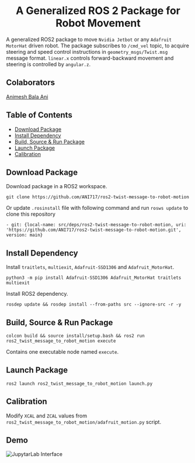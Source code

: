 <p align="center">
  <h1 align="center">A Generalized ROS 2 Package for Robot Movement</h1>
</p>

A generalized ROS2 package to move `Nvidia Jetbot` or any `Adafruit MotorHat` driven robot. The package subscribes to `/cmd_vel` topic, to acquire steering and speed control instructions in `geometry_msgs/Twist.msg` message format. `linear.x` controls forward-backward movement and steering is controlled by `angular.z`.

## Colaborators
[Animesh Bala Ani](https://www.linkedin.com/in/ani717/)

## Table of Contents 
* [Download Package](#download) <br/>
* [Install Dependency](#install) <br/>
* [Build, Source & Run Package](#run) <br/>
* [Launch Package](#launch) <br/>
* [Calibration](#calibration) <br/>

## Download Package <a name="download"></a>
Download package in a ROS2 workspace.
```
git clone https://github.com/ANI717/ros2-twist-message-to-robot-motion
```
Or update `.rosinstall` file with following command and run `rosws update` to clone this repository
```
- git: {local-name: src/deps/ros2-twist-message-to-robot-motion, uri: 'https://github.com/ANI717/ros2-twist-message-to-robot-motion.git', version: main}
```

## Install Dependency <a name="install"></a>
Install `traitlets`, `multiexit`, `Adafruit-SSD1306` and `Adafruit_MotorHat`.
```
python3 -m pip install Adafruit-SSD1306 Adafruit_MotorHat traitlets multiexit
```
Install ROS2 dependency.
```
rosdep update && rosdep install --from-paths src --ignore-src -r -y
```

## Build, Source & Run Package <a name="run"></a>
```
colcon build && source install/setup.bash && ros2 run ros2_twist_message_to_robot_motion execute
```
Contains one executable node named `execute`.

## Launch Package <a name="launch"></a>
```
ros2 launch ros2_twist_message_to_robot_motion launch.py
```

## Calibration <a name="calibration"></a>
Modify `XCAL` and `ZCAL` values from `ros2_twist_message_to_robot_motion/adafruit_motion.py` script.

## Demo
<img src="https://github.com/ANI717/ani717_gif_repository/blob/main/ros2_twist_message_to_robot_motion/jetbot_motion.gif" alt="JupytarLab Interface" class="inline"/><br/>
